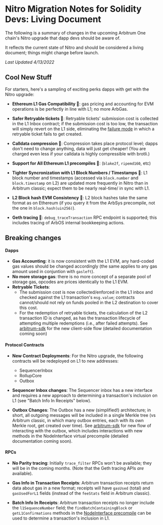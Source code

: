 # Nitro Migration Notes for Solidity Devs: Living Document


The following is a summary of changes in the upcoming Arbitrum One chain's Nitro upgrade that dapp devs should be aware of. 

It reflects the current state of Nitro and should be considered a living document; things might change before launch.

_Last Updated 4/13/2022_

## Cool New Stuff 

For starters, here's a sampling of exciting perks dapps with get with the Nitro upgrade:

- **Ethereum L1 Gas Compatibility 🥳**:  gas pricing and accounting for EVM operations is be perfectly in line with L1; no more ArbGas.  
- **Safer Retryable tickets 🥳**: Retryable tickets' submission cost is collected in the L1 Inbox contract; if the submission cost is too low, the transaction will simply revert on the L1 side, eliminating the [failure mode](https://developer.offchainlabs.com/docs/l1_l2_messages#important-note-about-base-submission-fee) in which a retryable ticket fails to get created. 
- **Calldata compression 🥳**: Compression takes place protocol level; dapps don't need to change anything, data will just get cheaper! (You are charged even less if your calldata is highly compressible with brotli.)
- **Support for All Ethereum L1 precompiles 🥳**: (`blake2f`, `ripemd160`, etc)
- **Tighter Syncronization with L1 Block Numbers / Timestamps 🥳**:  L1 block number and timestamps (accessed via `block.number` and `block.timestamp` on L2) are updated more frequently in Nitro than in Arbitrum classic; expect them to be nearly real-time/ in sync with L1. 

- **L2 Block hash EVM Consistency 🥳**: L2 block hashes take the same format as on Ethereum (if you query it from the ArbSys precompile, not the one in `block.hash(uin256)`).


- **Geth tracing 🥳**: `debug_traceTransaction` RPC endpoint is supported; this includes tracing of ArbOS internal bookkeeping actions.

## Breaking changes

#### Dapps
- **Gas Accounting**: it is now consistent with the L1 EVM, any hard-coded gas values should be changed accordingly (the same applies to any gas amount used in conjuntion with `gasleft`).
- **No more storage gas**: there is no more concept of a separate pool of storage gas, opcodes are prices identically to the L1 EVM.
- **Retryable Tickets**: 
    - The submission cost is now collected/enforced in the L1 inbox and checked against the L1 transaction's `msg.value`; contracts cannot/should not rely on funds pooled in the L2 destination to cover this cost.
    - For the redemption of retryable tickets, the calculation of the L2 transaction ID is changed, as has the transaction lifecycle of attempting multiple redemptions (i.e., after failed attempts). See [arbitrum-sdk](https://github.com/OffchainLabs/arbitrum-sdk/blob/fe3c3ee90a2d713955988dcb6a9f87732b7dbedc/src/lib/message/L1ToL2Message.ts#L547) for the new client-side flow (detailed documentation coming soon) 

#### Protocol Contracts 

- **New Contract Deployments**: For the Nitro upgrade, the following contracts will be redeployed on L1 to new addresses:
    - SequencerInbox
    - RollupCore
    - Outbox

- **Sequencer Inbox changes**: The Sequencer inbox has a new interface and requires a new approach to determining a transaction's inclusion on L1 (see "Batch Info In Receipts" below).


- **Outbox Changes**: The Outbox has a new (simplified!) architecture; in short, all outgoing messages will be included in a single Merkle tree (vs Arbitrum classic, in which many outbox entries, each with its own Merkle root, get created over time). See [arbitrum-sdk](https://github.com/OffchainLabs/arbitrum-sdk/blob/fe3c3ee90a2d713955988dcb6a9f87732b7dbedc/src/lib/message/L2ToL1Message.ts#L479) for new flow of interacting with the outbox, which includes interactions with new methods in the NodeInterface virtual precompile (detailed documentation coming soon).

#### RPCs

- **No Parity tracing**: Initially `trace_filter` RPCs won't be available; they will be in the coming months. (Note that the Geth tracing APIs _are_ available).

- **Gas Info in Transaction Receipts**: Arbitrum transaction receipts return data about gas in a new format; receipts will have `gasUsed` (total) and `gasUsedForL1` fields (instead of the `feeStats` field in Arbitrum classic).

- **Batch Info In Receipts**: Arbitrum transaction receipts no longer include the `l1SequenceNumber` field; the `findBatchContainingBlock` or `getL1Confirmations` methods in the [NodeInterface precompile](../arbos/Precompiles.md) can be used to determine a transaction's inclusion in L1.

